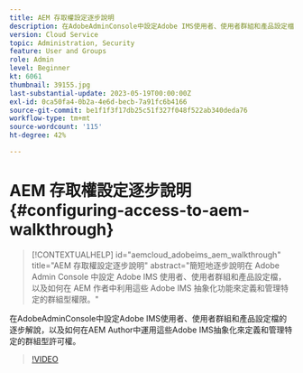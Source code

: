 ```yaml
---
title: AEM 存取權設定逐步說明
description: 在AdobeAdminConsole中設定Adobe IMS使用者、使用者群組和產品設定檔的逐步解說，以及如何在AEM Author中運用這些Adobe IMS抽象化來定義和管理特定的群組型許可權。
version: Cloud Service
topic: Administration, Security
feature: User and Groups
role: Admin
level: Beginner
kt: 6061
thumbnail: 39155.jpg
last-substantial-update: 2023-05-19T00:00:00Z
exl-id: 0ca50fa4-0b2a-4e6d-becb-7a91fc6b4166
source-git-commit: be1f1f3f17db25c51f327f048f522ab340deda76
workflow-type: tm+mt
source-wordcount: '115'
ht-degree: 42%

---
```


# AEM 存取權設定逐步說明 {#configuring-access-to-aem-walkthrough}

>[!CONTEXTUALHELP]
>id="aemcloud_adobeims_aem_walkthrough"
>title="AEM 存取權設定逐步說明"
>abstract="簡短地逐步說明在 Adobe Admin Console 中設定 Adobe IMS 使用者、使用者群組和產品設定檔，以及如何在 AEM 作者中利用這些 Adobe IMS 抽象化功能來定義和管理特定的群組型權限。"

在AdobeAdminConsole中設定Adobe IMS使用者、使用者群組和產品設定檔的逐步解說，以及如何在AEM Author中運用這些Adobe IMS抽象化來定義和管理特定的群組型許可權。

>[!VIDEO](https://video.tv.adobe.com/v/39155?quality=12&learn=on)
